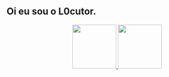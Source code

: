 ## Oi eu sou o L0cutor.
<div align="center">
  <a href="https://github.com/L0cutor">
  <img height="100em" src="https://github-readme-stats.vercel.app/api?username=L0cutor&show_icons=true&theme=dracula&include_all_commits=true&count_private=true"/>
  <img height="100em" src="https://github-readme-stats.vercel.app/api/top-langs/?username=L0cutor&layout=compact&langs_count=7&theme=dracula"/>
</div>
